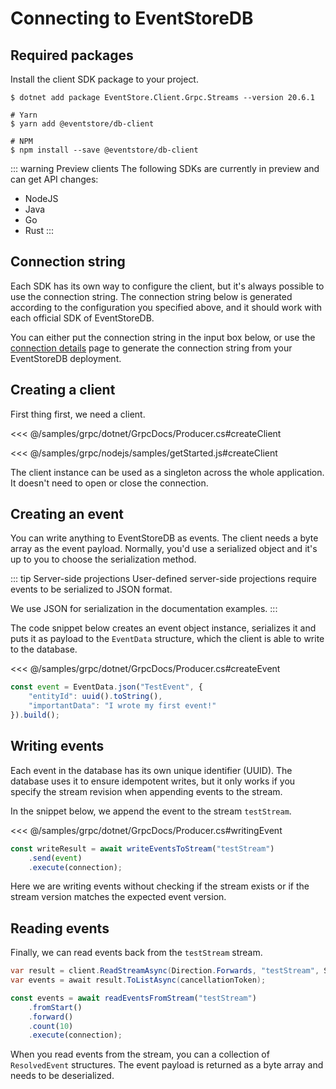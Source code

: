 # Connecting to EventStoreDB

## Required packages

Install the client SDK package to your project.

<xode-group>
<xode-block title="C#">

```
$ dotnet add package EventStore.Client.Grpc.Streams --version 20.6.1
```
</xode-block>
<xode-block title="NodeJS" code="connectionString">

```
# Yarn
$ yarn add @eventstore/db-client

# NPM
$ npm install --save @eventstore/db-client
```
</xode-block>
</xode-group>

::: warning Preview clients
The following SDKs are currently in preview and can get API changes:
- NodeJS
- Java
- Go
- Rust
:::

## Connection string

Each SDK has its own way to configure the client, but it's always possible to use the connection string. The connection string below is generated according to the configuration you specified above, and it should work with each official SDK of EventStoreDB.

You can either put the connection string in the input box below, or use the [connection details](./README.md) page to generate the connection string from your EventStoreDB deployment.

<ConnectionString></ConnectionString>

## Creating a client

First thing first, we need a client.

<xode-group>
<xode-block title="C#" code="connectionString">

<<< @/samples/grpc/dotnet/GrpcDocs/Producer.cs#createClient
</xode-block>
<xode-block title="NodeJS" code="connectionString">

<<< @/samples/grpc/nodejs/samples/getStarted.js#createClient
</xode-block>
</xode-group>

The client instance can be used as a singleton across the whole application. It doesn't need to open or close the connection.

## Creating an event

You can write anything to EventStoreDB as events. The client needs a byte array as the event payload. Normally, you'd use a serialized object and it's up to you to choose the serialization method.

::: tip Server-side projections
User-defined server-side projections require events to be serialized to JSON format.

We use JSON for serialization in the documentation examples.
:::

The code snippet below creates an event object instance, serializes it and puts it as payload to the `EventData` structure, which the client is able to write to the database.

<xode-group>
<xode-block title="C#">

<<< @/samples/grpc/dotnet/GrpcDocs/Producer.cs#createEvent
</xode-block>
<xode-block title="NodeJS">

```javascript
const event = EventData.json("TestEvent", {
    "entityId": uuid().toString(),
    "importantData": "I wrote my first event!"
}).build();
```
</xode-block>
</xode-group>

## Writing events

Each event in the database has its own unique identifier (UUID). The database uses it to ensure idempotent writes, but it only works if you specify the stream revision when appending events to the stream.

In the snippet below, we append the event to the stream `testStream`.

<xode-group>
<xode-block title="C#">

<<< @/samples/grpc/dotnet/GrpcDocs/Producer.cs#writingEvent
</xode-block>
<xode-block title="NodeJS">

```javascript
const writeResult = await writeEventsToStream("testStream")
    .send(event)
    .execute(connection);
```
</xode-block>
</xode-group>

Here we are writing events without checking if the stream exists or if the stream version matches the expected event version.

## Reading events

Finally, we can read events back from the `testStream` stream.

<xode-group>
<xode-block title="C#">

```csharp
var result = client.ReadStreamAsync(Direction.Forwards, "testStream", StreamPosition.Start);
var events = await result.ToListAsync(cancellationToken);
```
</xode-block>
<xode-block title="NodeJS">

```javascript
const events = await readEventsFromStream("testStream")
    .fromStart()
    .forward()
    .count(10)
    .execute(connection);
```
</xode-block>
</xode-group>

When you read events from the stream, you can a collection of `ResolvedEvent` structures. The event payload is returned as a byte array and needs to be deserialized.
 

